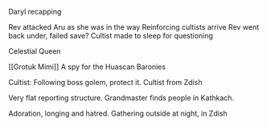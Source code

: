 Daryl recapping

Rev attacked Aru as she was in the way
Reinforcing cultists arrive
Rev went back under, failed save?
Cultist made to sleep for questioning

Celestial Queen

[[Grotuk Mimi]]
	A spy for the Huascan Baronies

Cultist: Following boss golem, protect it.
Cultist from Zdish

Very flat reporting structure.
Grandmaster finds people in Kathkach. 

Adoration, longing and hatred. 
Gathering outside at night, in Zdish

